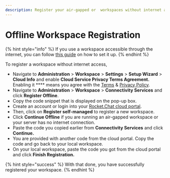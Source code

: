 ```yaml
---
description: Register your air-gapped or  workspaces without internet access.
---
```


# Offline Workspace Registration

{% hint style="info" %}
If you use a workspace accessible through the internet, you can follow [this guide](https://docs.rocket.chat/guides/administration/admin-panel/connectivity-services#registration-steps) on how to set it up.
{% endhint %}

To register a workspace without internet access,

* Navigate to **Administration** > **Workspace** > **Settings** > **Setup Wizard** > **Cloud Info** and enable **Cloud Service Privacy Terms Agreement.** Enabling it \*\*\*\* means you agree with the [Terms](https://rocket.chat/terms) & [Privacy Policy](https://rocket.chat/privacy).
* Navigate to **Administration** > **Workspace** > **Connectivity Services** and click **Register Offline**.
* Copy the code snippet that is displayed on the pop-up box.
* Create an account or login into your [Rocket.Chat cloud portal](https://cloud.rocket.chat).
* Then, click on **Register self-managed** to register a new workspace.
* Click **Continue Offline** if you are running an air-gapped workspace or your server has no internet connection.
* Paste the code you copied earlier from **Connectivity Services** and click **Continue.**
* You are provided with another code from the cloud portal. Copy the code and go back to your local workspace.
* On your local workspace, paste the code you got from the cloud portal and click **Finish Registration.**

{% hint style="success" %}
With that done, you have successfully registered your workspace.
{% endhint %}
